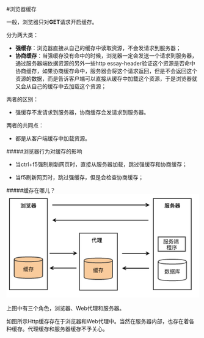 #浏览器缓存

一般，浏览器只对**GET**请求开启缓存。

分为两大类：
* **强缓存**：浏览器直接从自己的缓存中读取资源，不会发请求到服务器；
* **协商缓存**：当强缓存没有命中的时候，浏览器一定会发送一个请求到服务器，通过服务器端依据资源的另外一些http essay-header验证这个资源是否命中协商缓存，如果协商缓存命中，服务器会将这个请求返回，但是不会返回这个资源的数据，而是告诉客户端可以直接从缓存中加载这个资源，于是浏览器就又会从自己的缓存中去加载这个资源；

两者的区别：
* 强缓存不发请求到服务器，协商缓存会发请求到服务器。

两者的共同点：
* 都是从客户端缓存中加载资源。

#####浏览器行为对缓存的影响

* 当ctrl+f5强制刷新网页时，直接从服务器加载，跳过强缓存和协商缓存；

* 当f5刷新网页时，跳过强缓存，但是会检查协商缓存；

#####缓存在哪儿？
![](cache1.png)

上图中有三个角色，浏览器、Web代理和服务器。

如图所示Http缓存存在于浏览器和Web代理中。当然在服务器内部，也存在着各种缓存。代理缓存和服务器缓存不予关心。


